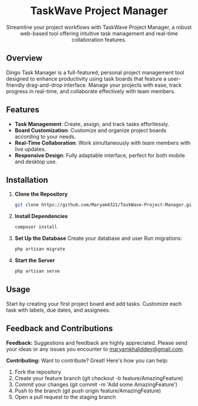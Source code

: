 <div align="center">
  <h1 align="center">TaskWave Project Manager</h1>
  <p align="center">
    Streamline your project workflows with TaskWave Project Manager, a robust web-based tool offering intuitive task management and real-time collaboration features.
  </p>
</div>

## Overview
Dingo Task Manager is a full-featured, personal project management tool designed to enhance productivity using task boards that feature a user-friendly drag-and-drop interface. Manage your projects with ease, track progress in real-time, and collaborate effectively with team members.

## Features
- **Task Management**: Create, assign, and track tasks effortlessly.
- **Board Customization**: Customize and organize project boards according to your needs.
- **Real-Time Collaboration**: Work simultaneously with team members with live updates.
- **Responsive Design**: Fully adaptable interface, perfect for both mobile and desktop use.

## Installation
1. **Clone the Repository**
   ```bash
   git clone https://github.com/Maryam4321/TaskWave-Project-Manager.git

2. **Install Dependencies**
    ```bash
    composer install
3. **Set Up the Database**
    Create your database and user
    Run migrations:
    ```bash
    php artisan migrate
4. **Start the Server**
    ```bash
    php artisan serve

## Usage
Start by creating your first project board and add tasks. Customize each task with labels, due dates, and assignees.

## Feedback and Contributions
**Feedback:** 
Suggestions and feedback are highly appreciated. Please send your ideas or any issues you encounter to <a href="mailto:maryamkhaliddev@gmail.com">maryamkhaliddev@gmail.com</a>.

**Contributing:** 
Want to contribute? Great! Here's how you can help:
  1. Fork the repository
  2. Create your feature branch (git checkout -b feature/AmazingFeature)
  3. Commit your changes (git commit -m 'Add some AmazingFeature')
  4. Push to the branch (git push origin feature/AmazingFeature)
  5. Open a pull request to the staging branch